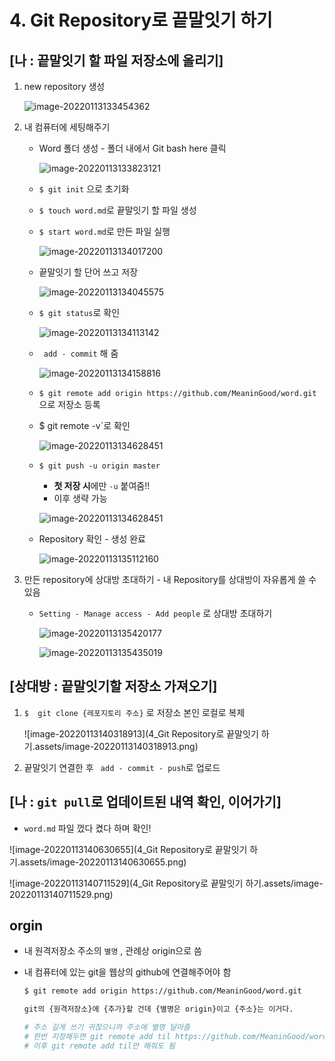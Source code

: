 # 4. Git Repository로 끝말잇기 하기



## [나 : 끝말잇기 할 파일 저장소에 올리기]

1. new repository 생성

   ![image-20220113133454362](C:\Users\장지선\Desktop\TIL\3_GIT.assets\image-20220113133454362.png)



2. 내 컴퓨터에 세팅해주기

   - Word 폴더 생성 - 폴더 내에서 Git bash here 클릭

     ![image-20220113133823121](C:\Users\장지선\Desktop\TIL\3_GIT.assets\image-20220113133823121.png)

     

   - `$ git init` 으로 초기화

   - `$ touch word.md`로 끝말잇기 할 파일 생성

   - `$ start word.md`로 만든 파일 실행

     ![image-20220113134017200](C:\Users\장지선\Desktop\TIL\3_GIT.assets\image-20220113134017200.png)

     

   - 끝말잇기 할 단어 쓰고 저장

     ![image-20220113134045575](C:\Users\장지선\Desktop\TIL\3_GIT.assets\image-20220113134045575.png)

     

   - `$ git status`로 확인

     ![image-20220113134113142](C:\Users\장지선\Desktop\TIL\3_GIT.assets\image-20220113134113142.png)

     

   - ` add - commit` 해 줌

     ![image-20220113134158816](C:\Users\장지선\Desktop\TIL\3_GIT.assets\image-20220113134158816.png)

     

   - `$ git remote add origin https://github.com/MeaninGood/word.git` 으로 저장소 등록

   - $ git remote -v`로 확인

     ![image-20220113134628451](C:\Users\장지선\Desktop\TIL\3_GIT.assets\image-20220113134628451.png)

     

   - `$ git push -u origin master` 

     - **첫 저장 시**에만 `-u` 붙여줌!!
     - 이후 생략 가능

     ![image-20220113134628451](C:\Users\장지선\Desktop\TIL\3_GIT.assets\image-20220113134628451.png)

     

   - Repository 확인 - 생성 완료

     ![image-20220113135112160](C:\Users\장지선\Desktop\TIL\3_GIT.assets\image-20220113135112160.png)

     



3. 만든 repository에 상대방 초대하기 - 내 Repository를 상대방이 자유롭게 쓸 수 있음

   - `Setting - Manage access - Add people` 로 상대방 초대하기

     ![image-20220113135420177](C:\Users\장지선\Desktop\TIL\3_GIT.assets\image-20220113135420177.png)

     

     ![image-20220113135435019](C:\Users\장지선\Desktop\TIL\3_GIT.assets\image-20220113135435019.png)





## [상대방 : 끝말잇기할 저장소 가져오기]

1. `$  git clone {레포지토리 주소}` 로 저장소 본인 로컬로 복제

   ![image-20220113140318913](4_Git Repository로 끝말잇기 하기.assets/image-20220113140318913.png)



2. 끝말잇기 연결한 후 ` add - commit - push`로 업로드

   



## [나 : `git pull`로 업데이트된 내역 확인, 이어가기]

- `word.md` 파일 껐다 켰다 하며 확인!

![image-20220113140630655](4_Git Repository로 끝말잇기 하기.assets/image-20220113140630655.png)



![image-20220113140711529](4_Git Repository로 끝말잇기 하기.assets/image-20220113140711529.png)





















## orgin

- 내 원격저장소 주소의 `별명` , 관례상 origin으로 씀

- 내 컴퓨터에 있는 git을 웹상의 github에 연결해주어야 함

  ```bash
  $ git remote add origin https://github.com/MeaninGood/word.git
  
  git의 {원격저장소}에 {추가}할 건데 {별명은 origin}이고 {주소}는 이거다.
  
  # 주소 길게 쓰기 귀찮으니까 주소에 별명 달아줌
  # 한번 지정해두면 git remote add til https://github.com/MeaninGood/word.git로 지정 후
  # 이후 git remote add til만 해줘도 됨
  ```

  
